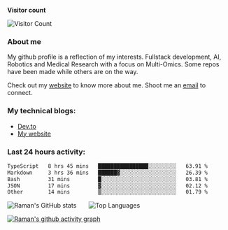 
**Visitor count** 

![Visitor Count](https://profile-counter.glitch.me/galaxyeagle/count.svg)

### About me

My github profile is a reflection of my interests. Fullstack development, AI, Robotics and Medical Research with a focus on Multi-Omics. Some repos have been made while others are on the way. 

Check out my [website](https://galaxyeagle.github.io) to know more about me. Shoot me an [email](raman.butta.in@ieee.org) to connect.

### My technical blogs:

- [Dev.to](https://dev.to/raman_butta)
- [My website](https://galaxyeagle.github.io/pages/tech/webd/)

### Last 24 hours activity:
 <!--START_SECTION:waka-->

```txt
TypeScript   8 hrs 45 mins   ████████████████░░░░░░░░░   63.91 %
Markdown     3 hrs 36 mins   ██████▓░░░░░░░░░░░░░░░░░░   26.39 %
Bash         31 mins         █░░░░░░░░░░░░░░░░░░░░░░░░   03.81 %
JSON         17 mins         ▓░░░░░░░░░░░░░░░░░░░░░░░░   02.12 %
Other        14 mins         ▒░░░░░░░░░░░░░░░░░░░░░░░░   01.79 %
```

<!--END_SECTION:waka-->


  
![Raman's GitHub stats](https://github-readme-stats.vercel.app/api?username=galaxyeagle&show_icons=true&theme=transparent) &nbsp; &nbsp; &nbsp; ![Top Languages](https://github-readme-stats.vercel.app/api/top-langs/?username=galaxyeagle&layout=compact&theme=transparent)



  [![Raman's github activity graph](https://github-readme-activity-graph.vercel.app/graph?username=galaxyeagle&theme=github-compact)](https://github.com/galaxyeagle/github-readme-activity-graph)

<!---
👋 Hi, I’m Raman Butta.
- 👀 I’m interested in ...
- 🌱 I’m currently learning ...
- 💞️ I’m looking to collaborate on ...
- 📫 How to reach me ...
--->

<!---
galaxyeagle/galaxyeagle is a ✨ special ✨ repository because its `README.md` (this file) appears on your GitHub profile.
You can click the Preview link to take a look at your changes.
--->

